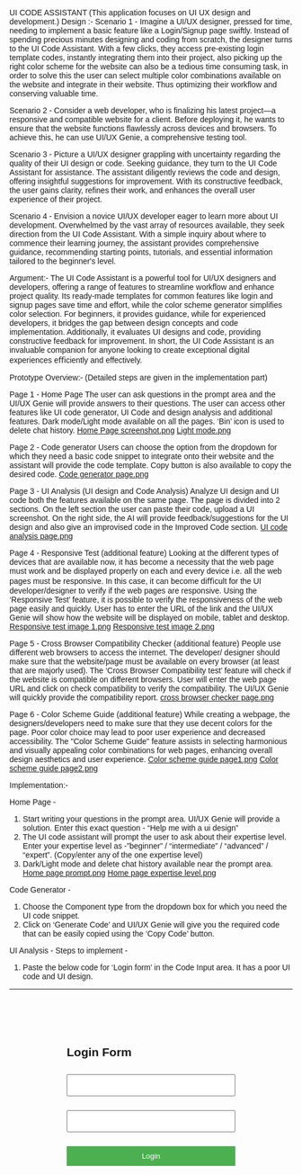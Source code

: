 UI CODE ASSISTANT
(This application focuses on UI UX design and development.)
Design :-
Scenario 1 - Imagine a UI/UX designer, pressed for time, needing to implement a basic feature like a Login/Signup page swiftly. Instead of spending precious minutes designing and coding from scratch, the designer turns to the UI Code Assistant. With a few clicks, they access pre-existing login template codes, instantly integrating them into their project, also picking up the right color scheme for the website can also be a tedious time consuming task, in order to solve this the user can select multiple color combinations available on the website and integrate in their website. Thus optimizing their workﬂow and conserving valuable time.

Scenario 2 - Consider a web developer, who is ﬁnalizing his latest project—a responsive and compatible website for a client. Before deploying it, he wants to ensure that the website functions ﬂawlessly across devices and browsers. To achieve this, he can use UI/UX Genie, a comprehensive testing tool.

Scenario 3 - Picture a UI/UX designer grappling with uncertainty regarding the quality of their UI design or code. Seeking guidance, they turn to the UI Code Assistant for assistance. The assistant diligently reviews the code and design, offering insightful suggestions for improvement. With its constructive feedback, the user gains clarity, reﬁnes their work, and enhances the overall user experience of their project.

Scenario 4 - Envision a novice UI/UX developer eager to learn more about UI development. Overwhelmed by the vast array of resources available, they seek direction from the UI Code Assistant. With a simple inquiry about where to commence their learning journey, the assistant provides comprehensive guidance, recommending starting points, tutorials, and essential information tailored to the beginner's level.

Argument:-
The UI Code Assistant is a powerful tool for UI/UX designers and developers, offering a range of features to streamline workﬂow and enhance project quality. Its ready-made templates for common features like login and signup pages save time and effort, while the color scheme generator simpliﬁes color selection. For beginners, it provides guidance, while for experienced developers, it bridges the gap between design concepts and code implementation. Additionally, it evaluates UI designs and code, providing constructive feedback for improvement. In short, the UI Code Assistant is an invaluable companion for anyone looking to create exceptional digital experiences eﬃciently and effectively.

Prototype Overview:- (Detailed steps are given in the implementation part)

Page 1 - Home Page
The user can ask questions in the prompt area and the UI/UX Genie will provide answers to their questions. The user can access other features like UI code generator, UI Code and design analysis and additional features.
Dark mode/Light mode available on all the pages. ‘Bin’ icon is used to delete chat history.
[Home Page screenshot.png](https://github.com/miloni1211/UI-Code-Assistant/raw/master/ReadMe-Images/Home-page.png)
[Light mode.png](https://github.com/miloni1211/UI-Code-Assistant/raw/master/ReadMe-Images/Light-mode.png)

Page 2 - Code generator 
Users can choose the option from the dropdown for which they need a basic code snippet to integrate onto their website and the assistant will provide the code template. Copy button is also available to copy the desired code.
[Code generator page.png](https://github.com/miloni1211/UI-Code-Assistant/raw/master/ReadMe-Images/Code-generator.png)
 
Page 3 - UI Analysis (UI design and Code Analysis)
Analyze UI design and UI code both the features available on the same page. The page is divided into 2 sections. On the left section the user can paste their code, upload a UI screenshot. On the right side, the AI will provide feedback/suggestions for the UI design and also give an improvised code in the Improved Code section.
[UI code analysis page.png](https://github.com/miloni1211/UI-Code-Assistant/raw/master/ReadMe-Images/UI-design-analysis.png)

Page 4 - Responsive Test (additional feature)
Looking at the different types of devices that are available now, it has become a necessity that the web page must work and be displayed properly on each and every device i.e. all the web pages must be responsive. In this case, it can become diﬃcult for the UI developer/designer to verify if the web pages are responsive. Using the ‘Responsive Test’ feature, it is possible to verify the responsiveness of the web page easily and quickly. User has to enter the URL of the link and the UI/UX Genie will show how the website will be displayed on mobile, tablet and desktop.
[Responsive test image 1.png](https://github.com/miloni1211/UI-Code-Assistant/raw/master/ReadMe-Images/Responsive-test-img1.png)
[Responsive test image 2.png](https://github.com/miloni1211/UI-Code-Assistant/raw/master/ReadMe-Images/Responsive-test-img2.png)

Page 5 - Cross Browser Compatibility Checker (additional feature)
People use different web browsers to access the internet. The developer/ designer should make sure that the website/page must be available on every browser (at least that are majorly used). The ‘Cross Browser Compatibility test’ feature will check if the website is compatible on different browsers. User will enter the web page URL and click on check compatibility to verify the compatibility. The UI/UX Genie will quickly provide the compatibility report.
[cross browser checker page.png](https://github.com/miloni1211/UI-Code-Assistant/raw/master/ReadMe-Images/Cross-browser-comapatibility-checker.png)

Page 6 - Color Scheme Guide (additional feature)
While creating a webpage, the designers/developers need to make sure that they use decent colors for the page. Poor color choice may lead to poor user experience and decreased accessibility. The "Color Scheme Guide" feature assists in selecting harmonious and visually appealing color combinations for web pages, enhancing overall design aesthetics and user experience.
[Color scheme guide page1.png](https://github.com/miloni1211/UI-Code-Assistant/raw/master/ReadMe-Images/Color-scheme-guide-img1.png)
[Color scheme guide page2.png](https://github.com/miloni1211/UI-Code-Assistant/raw/master/ReadMe-Images/Color-scheme-guide-img2.png)

Implementation:-

Home Page -
1.	Start writing your questions in the prompt area. UI/UX Genie will provide a solution. Enter this exact question - “Help me with a ui design”
2.	The UI code assistant will prompt the user to ask about their expertise level.
Enter your expertise level as -”beginner” / “intermediate” / “advanced” / “expert”. (Copy/enter any of the one expertise level)
3.	Dark/Light mode and delete chat history available near the prompt area.
[Home page prompt.png](https://github.com/miloni1211/UI-Code-Assistant/raw/master/ReadMe-Images/Home-implement-img1.png)
[Home page expertise level.png](https://github.com/miloni1211/UI-Code-Assistant/raw/master/ReadMe-Images/Home-implement-img2.png)

Code Generator -
1.	Choose the Component type from the dropdown box for which you need the UI code snippet.
2.	Click on ‘Generate Code’ and UI/UX Genie will give you the required code that can be easily copied using the ‘Copy Code’ button.

UI Analysis -
Steps to implement -

1.	Paste the below code for ‘Login form’ in the Code Input area. It has a poor UI code and UI design.
-------------------------------------------------------------------------------------------------------------------------------------------------------
<!DOCTYPE html>
<html lang="en">
<head>
<meta charset="UTF-8">
<meta name="viewport" content="width=device-width, initial-scale=1.0">
<title>Login Page</title>
<style> body {
font-family: Arial, sans-serif;
}
.container { width: 300px;
margin: 100px auto;
}
input[type="text"], input[type="password"], input[type="submit"] { width: 100%;
padding: 10px; margin: 10px 0;
box-sizing: border-box;
}
input[type="submit"] { background-color: #4CAF50; color: white;
border: none; cursor: pointer;
}
.error { color: red;
font-size: 14px; margin-top: 5px;
}
 
</style>
</head>
<body>
<div class="container">
<h2>Login Form</h2>
<form id="loginForm">

<input type="text" id="username" name="username" required>
<div id="usernameError" class="error"></div>

<input type="password" id="password" name="password" required>
<div id="passwordError" class="error"></div>
<input type="submit" value="Login">
</form>
<div id="loginMessage"></div>
</div>
<script>
document.getElementById("loginForm").addEventListener("submit", function(event)) { event.preventDefault();

var username = document.getElementById("username").value; var password = document.getElementById("password").value; document.getElementById("usernameError").innerHTML = ""; document.getElementById("passwordError").innerHTML = ""; if (!username) {
document.getElementById("usernameError").innerHTML = "Please enter your username.";
return;
}
if (!password) {
document.getElementById("passwordError").innerHTML = "Please enter your
password return;
}
}

-------------------------------------------------------------------------------------------------------------------------------------------------------
Output for the above code -
[Login form.png](https://github.com/miloni1211/UI-Code-Assistant/raw/master/UI-Code-Assistant/Screenshot-1.jpg)

2.	Choose ‘Screenshot1.jpg’ from the folder and click on Analyze button. (you can upload any image)
3.	Under the Analysis & Suggestions section, the UI/UX Genie will provide suggestions about the UI design and to improve user experience.
4.	The UI/UX Genie will analyze the code and provide improved code under the Improved code section. (Our page is not providing the complete improved code. Instead it is only giving a small part of the code that will improve the UI.)
5.	The code can be copied using the ‘Copy Code’ button.
6.	An alert box appears conﬁrming that the code is copied to the clipboard.
[Code generator componenet type.png](https://github.com/miloni1211/UI-Code-Assistant/raw/master/ReadMe-Images/Codegenerator-img1.png)
[Generate code.png](https://github.com/miloni1211/UI-Code-Assistant/raw/master/ReadMe-Images/Codegenerator-img2.png)
[Copy code.png](https://github.com/miloni1211/UI-Code-Assistant/raw/master/ReadMe-Images/Codegenerator-img3.png)

Explore more features (Additional Features) -
A.	Responsive Test -
 
1.	Copy the URL - ‘https://www.amazon.com/’ in the search bar and click on the ‘Preview Website’ button.
2.	The mobile preview, tablet preview and desktop preview of the web page will be displayed. (Additional devices can be added for preview).
3.	If you directly click on the preview website without entering the URL, an alert message is displayed ‘Please enter a URL to preview.’
[Mobile and Tablet preview.png](https://github.com/miloni1211/UI-Code-Assistant/raw/master/ReadMe-Images/Responsive-website-img1.png)
[Desktop preview.png](https://github.com/miloni1211/UI-Code-Assistant/raw/master/ReadMe-Images/Responsive-website-img2.png)

B.	Cross Browser Compatibility Checker -
1.	Copy the URL - ‘https://www.amazon.com/’ and click on the ‘Check compatibility’ button to view Compatibility check results. (We have displayed an example of how the compatibility results can be displayed.)
2.	The user can either copy the URL or copy the HTML code.
[Cross browser.png](https://github.com/miloni1211/UI-Code-Assistant/raw/master/ReadMe-Images/Cross-browser-test-img1.png)

C.	Color Scheme Guide -
1.	This page displays a set of colors that can be used for your website. Click on ‘Copy color Set 1’ to copy the hex values of the colors in set 1.
2.	Scroll down to explore more color sets and copy the hex values.
3.	The user can get an idea on which color combinations would be perfectly suitable for their website.
[Color guide.png](https://github.com/miloni1211/UI-Code-Assistant/raw/master/ReadMe-Images/Color-scheme-guide-img1.png)
[Color guide.png](https://github.com/miloni1211/UI-Code-Assistant/raw/master/ReadMe-Images/Color-scheme-guide-img2.png)

